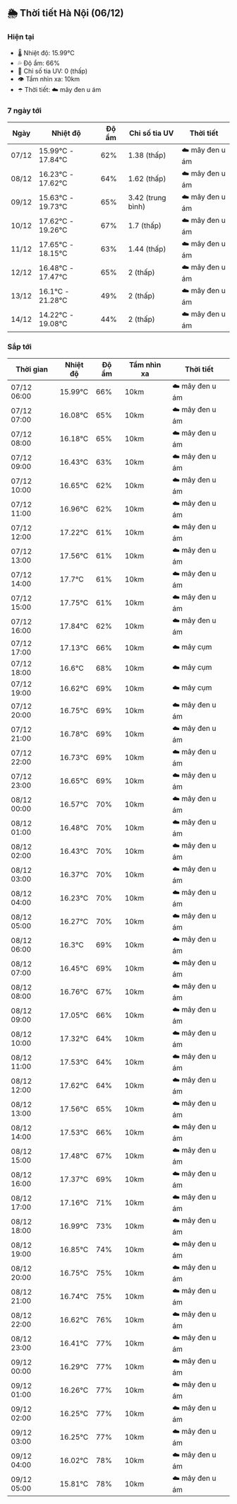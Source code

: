 ## 🌦️ Thời tiết Hà Nội (06/12)

### Hiện tại

- 🌡️ Nhiệt độ: 15.99℃
- 💦 Độ ẩm: 66%
- 🌟 Chỉ số tia UV: 0 (thấp)
- 👁️ Tầm nhìn xa: 10km
- ☂️ Thời tiết: ☁️ mây đen u ám

### 7 ngày tới

| Ngày | Nhiệt độ | Độ ẩm | Chỉ số tia UV | Thời tiết |
| --- | --- | --- | --- | --- |
| 07/12 | 15.99℃ - 17.84℃ | 62% | 1.38 (thấp) | ☁️ mây đen u ám |
| 08/12 | 16.23℃ - 17.62℃ | 64% | 1.62 (thấp) | ☁️ mây đen u ám |
| 09/12 | 15.63℃ - 19.73℃ | 65% | 3.42 (trung bình) | ☁️ mây đen u ám |
| 10/12 | 17.62℃ - 19.26℃ | 67% | 1.7 (thấp) | ☁️ mây đen u ám |
| 11/12 | 17.65℃ - 18.15℃ | 63% | 1.44 (thấp) | ☁️ mây đen u ám |
| 12/12 | 16.48℃ - 17.47℃ | 65% | 2 (thấp) | ☁️ mây đen u ám |
| 13/12 | 16.1℃ - 21.28℃ | 49% | 2 (thấp) | ☁️ mây đen u ám |
| 14/12 | 14.22℃ - 19.08℃ | 44% | 2 (thấp) | ☁️ mây đen u ám |

### Sắp tới

| Thời gian | Nhiệt độ | Độ ẩm | Tầm nhìn xa | Thời tiết |
| --- | --- | --- | --- | --- |
| 07/12 06:00 | 15.99℃ | 66% | 10km | ☁️ mây đen u ám |
| 07/12 07:00 | 16.08℃ | 65% | 10km | ☁️ mây đen u ám |
| 07/12 08:00 | 16.18℃ | 65% | 10km | ☁️ mây đen u ám |
| 07/12 09:00 | 16.43℃ | 63% | 10km | ☁️ mây đen u ám |
| 07/12 10:00 | 16.65℃ | 62% | 10km | ☁️ mây đen u ám |
| 07/12 11:00 | 16.96℃ | 62% | 10km | ☁️ mây đen u ám |
| 07/12 12:00 | 17.22℃ | 61% | 10km | ☁️ mây đen u ám |
| 07/12 13:00 | 17.56℃ | 61% | 10km | ☁️ mây đen u ám |
| 07/12 14:00 | 17.7℃ | 61% | 10km | ☁️ mây đen u ám |
| 07/12 15:00 | 17.75℃ | 61% | 10km | ☁️ mây đen u ám |
| 07/12 16:00 | 17.84℃ | 62% | 10km | ☁️ mây đen u ám |
| 07/12 17:00 | 17.13℃ | 66% | 10km | ☁️ mây cụm |
| 07/12 18:00 | 16.6℃ | 68% | 10km | ☁️ mây cụm |
| 07/12 19:00 | 16.62℃ | 69% | 10km | ☁️ mây cụm |
| 07/12 20:00 | 16.75℃ | 69% | 10km | ☁️ mây đen u ám |
| 07/12 21:00 | 16.78℃ | 69% | 10km | ☁️ mây đen u ám |
| 07/12 22:00 | 16.73℃ | 69% | 10km | ☁️ mây đen u ám |
| 07/12 23:00 | 16.65℃ | 69% | 10km | ☁️ mây đen u ám |
| 08/12 00:00 | 16.57℃ | 70% | 10km | ☁️ mây đen u ám |
| 08/12 01:00 | 16.48℃ | 70% | 10km | ☁️ mây đen u ám |
| 08/12 02:00 | 16.43℃ | 70% | 10km | ☁️ mây đen u ám |
| 08/12 03:00 | 16.37℃ | 70% | 10km | ☁️ mây đen u ám |
| 08/12 04:00 | 16.23℃ | 70% | 10km | ☁️ mây đen u ám |
| 08/12 05:00 | 16.27℃ | 70% | 10km | ☁️ mây đen u ám |
| 08/12 06:00 | 16.3℃ | 69% | 10km | ☁️ mây đen u ám |
| 08/12 07:00 | 16.45℃ | 69% | 10km | ☁️ mây đen u ám |
| 08/12 08:00 | 16.76℃ | 67% | 10km | ☁️ mây đen u ám |
| 08/12 09:00 | 17.05℃ | 66% | 10km | ☁️ mây đen u ám |
| 08/12 10:00 | 17.32℃ | 64% | 10km | ☁️ mây đen u ám |
| 08/12 11:00 | 17.53℃ | 64% | 10km | ☁️ mây đen u ám |
| 08/12 12:00 | 17.62℃ | 64% | 10km | ☁️ mây đen u ám |
| 08/12 13:00 | 17.56℃ | 65% | 10km | ☁️ mây đen u ám |
| 08/12 14:00 | 17.53℃ | 66% | 10km | ☁️ mây đen u ám |
| 08/12 15:00 | 17.48℃ | 67% | 10km | ☁️ mây đen u ám |
| 08/12 16:00 | 17.37℃ | 69% | 10km | ☁️ mây đen u ám |
| 08/12 17:00 | 17.16℃ | 71% | 10km | ☁️ mây đen u ám |
| 08/12 18:00 | 16.99℃ | 73% | 10km | ☁️ mây đen u ám |
| 08/12 19:00 | 16.85℃ | 74% | 10km | ☁️ mây đen u ám |
| 08/12 20:00 | 16.75℃ | 75% | 10km | ☁️ mây đen u ám |
| 08/12 21:00 | 16.74℃ | 75% | 10km | ☁️ mây đen u ám |
| 08/12 22:00 | 16.62℃ | 76% | 10km | ☁️ mây đen u ám |
| 08/12 23:00 | 16.41℃ | 77% | 10km | ☁️ mây đen u ám |
| 09/12 00:00 | 16.29℃ | 77% | 10km | ☁️ mây đen u ám |
| 09/12 01:00 | 16.26℃ | 77% | 10km | ☁️ mây đen u ám |
| 09/12 02:00 | 16.25℃ | 77% | 10km | ☁️ mây đen u ám |
| 09/12 03:00 | 16.25℃ | 77% | 10km | ☁️ mây đen u ám |
| 09/12 04:00 | 16.02℃ | 78% | 10km | ☁️ mây đen u ám |
| 09/12 05:00 | 15.81℃ | 78% | 10km | ☁️ mây đen u ám |
